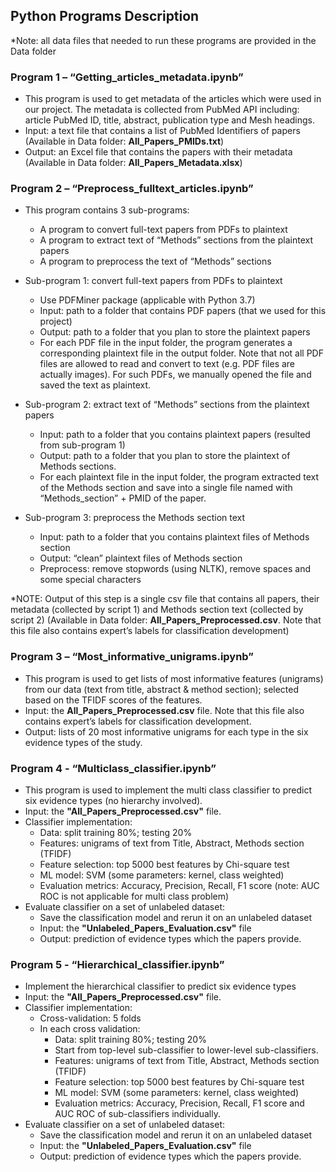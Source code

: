 ## Python Programs Description

*Note: all data files that needed to run these programs are provided in the Data folder

### Program 1 – “Getting_articles_metadata.ipynb”
* This program is used to get metadata of the articles which were used in our project. The metadata is collected from PubMed API including: article PubMed ID, title, abstract, publication type and Mesh headings.
* Input: a text file that contains a list of PubMed Identifiers of papers (Available in Data folder: **All_Papers_PMIDs.txt**)
* Output: an Excel file that contains the papers with their metadata (Available in Data folder: **All_Papers_Metadata.xlsx**)

### Program 2 – “Preprocess_fulltext_articles.ipynb”
* This program contains 3 sub-programs:
  - A program to convert full-text papers from PDFs to plaintext
  - A program to extract text of “Methods” sections from the plaintext papers
  - A program to preprocess the text of “Methods” sections

* Sub-program 1: convert full-text papers from PDFs to plaintext
  - Use PDFMiner package (applicable with Python 3.7)
  - Input: path to a folder that contains PDF papers (that we used for this project)
  - Output: path to a folder that you plan to store the plaintext papers 
  - For each PDF file in the input folder, the program generates a corresponding plaintext file in the output folder. Note that not all PDF files are allowed to read and convert to text (e.g. PDF files are actually images). For such PDFs, we manually opened the file and saved the text as plaintext.

* Sub-program 2: extract text of “Methods” sections from the plaintext papers
  - Input: path to a folder that you contains plaintext papers (resulted from sub-program 1)
  - Output: path to a folder that you plan to store the plaintext of Methods sections. 
  - For each plaintext file in the input folder, the program extracted text of the Methods section and save into a single file named with “Methods_section” + PMID of the paper. 

* Sub-program 3: preprocess the Methods section text 
  - Input: path to a folder that you contains plaintext files of Methods section
  - Output: “clean” plaintext files of Methods section
  - Preprocess: remove stopwords (using NLTK), remove spaces and some special characters

*NOTE: Output of this step is a single csv file that contains all papers, their metadata (collected by script 1) and Methods section text (collected by script 2) (Available in Data folder: **All_Papers_Preprocessed.csv**. Note that this file also contains expert’s labels for classification development)

### Program 3 – “Most_informative_unigrams.ipynb”
* This program is used to get lists of most informative features (unigrams) from our data (text from title, abstract & method section); selected based on the TFIDF scores of the features. 
* Input: the **All_Papers_Preprocessed.csv** file. Note that this file also contains expert’s labels for classification development. 
* Output: lists of 20 most informative unigrams for each type in the six evidence types of the study. 

### Program 4 - “Multiclass_classifier.ipynb”
* This program is used to implement the multi class classifier to predict six evidence types (no hierarchy involved). 
* Input: the **"All_Papers_Preprocessed.csv"** file.
* Classifier implementation: 
  - Data: split training 80%; testing 20%
  - Features: unigrams of text from Title, Abstract, Methods section (TFIDF)
  - Feature selection: top 5000 best features by Chi-square test
  - ML model: SVM (some parameters: kernel, class weighted)
  - Evaluation metrics: Accuracy, Precision, Recall, F1 score (note: AUC ROC is not applicable for multi class problem)
* Evaluate classifier on a set of unlabeled dataset: 
  - Save the classification model and rerun it on an unlabeled dataset
  - Input: the **"Unlabeled_Papers_Evaluation.csv"** file 
  - Output: prediction of evidence types which the papers provide.  

### Program 5 - “Hierarchical_classifier.ipynb”
* Implement the hierarchical classifier to predict six evidence types
* Input: the **"All_Papers_Preprocessed.csv"** file.
* Classifier implementation: 
  - Cross-validation: 5 folds 
  - In each cross validation: 
    + Data: split training 80%; testing 20%
    + Start from top-level sub-classifier to lower-level sub-classifiers. 
    + Features: unigrams of text from Title, Abstract, Methods section (TFIDF)
    + Feature selection: top 5000 best features by Chi-square test
    + ML model: SVM (some parameters: kernel, class weighted)
    + Evaluation metrics: Accuracy, Precision, Recall, F1 score and AUC ROC of sub-classifiers individually. 
* Evaluate classifier on a set of unlabeled dataset: 
  - Save the classification model and rerun it on an unlabeled dataset
  - Input: the **"Unlabeled_Papers_Evaluation.csv"** file 
  - Output: prediction of evidence types which the papers provide. 
  
  
 
